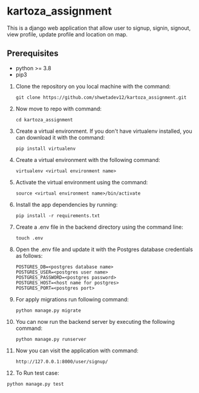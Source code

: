 # kartoza_assignment
This is a django web application that allow user to signup, signin, signout,
view profile, update profile and location on map.

## Prerequisites 
* python >= 3.8
* pip3

1. Clone the repository on you local machine with the command: 
    ```
    git clone https://github.com/shwetadev12/kartoza_assignment.git
    ```
2. Now move to repo with command:
    ```
    cd kartoza_assignment
    ```
3. Create a virtual environment. If you don't have virtualenv installed, you can download it with the command:
    ```
    pip install virtualenv
    
    ```
4. Create a virtual environment with the following command:
    ```
    virtualenv <virtual environment name>
    ```

5. Activate the virtual environment using the command:

    ```
    source <virtual environment name>/bin/activate
    ```
6. Install the app dependencies by running:
    ```
    pip install -r requirements.txt
    ```
7. Create a .env file in the backend directory using the command line:
    ```
    touch .env
    ```
8. Open the .env file and update it with the Postgres database credentials as follows:
    ```
    POSTGRES_DB=<postgres database name>
    POSTGRES_USER=<postgres user name>
    POSTGRES_PASSWORD=<postgres password>
    POSTGRES_HOST=<host name for postgres>
    POSTGRES_PORT=<postgres port>
    ```
9. For apply migrations run following command:
   ```
   python manage.py migrate
   ```
10. You can now run the backend server by executing the following command:
    ```
    python manage.py runserver
    ```
11. Now you can visit the application with command:
    ```
    http://127.0.0.1:8000/user/signup/
    ```
12. To Run test case:
   ```
   python manage.py test
   ```